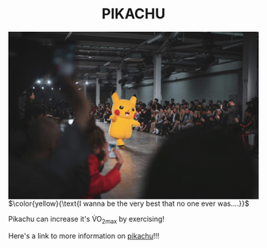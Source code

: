 <h1 align="center";">PIKACHU</h1>

<img align="right" width="600" src=pokemon_subfolder/pikachu.jpg />
<p align="left"> $\color{yellow}{\text{I wanna be the very best that no one ever was....}}$ </p>
<p align="left"> Pikachu can increase it's V&#775;O<sub>2max</sub> by exercising! </p>
<p> Here's a link to more information on <a href=pikachu_facts.md>pikachu</a>!!! </p>
